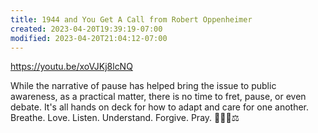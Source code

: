 ```yaml
---
title: 1944 and You Get A Call from Robert Oppenheimer
created: 2023-04-20T19:39:19-07:00
modified: 2023-04-20T21:04:12-07:00
---
```


https://youtu.be/xoVJKj8lcNQ

While the narrative of pause has helped bring the issue to public awareness, as a practical matter, there is no time to fret, pause, or even debate. It's all hands on deck for how to adapt and care for one another. Breathe. Love. Listen. Understand. Forgive. Pray. 🤖🧠💖⚖️
